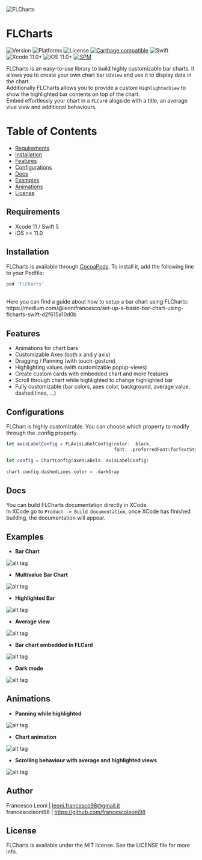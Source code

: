 ![FLCharts](https://raw.githubusercontent.com/francescoleoni98/FLCharts/main/Screenshots/FLCharts_icon.png)

# FLCharts

![Version](https://img.shields.io/cocoapods/v/FLCharts.svg?style=flat) ![Platforms](https://img.shields.io/cocoapods/p/FLCharts.svg?style=flat) ![License](https://img.shields.io/cocoapods/l/FLCharts.svg?style=flat) [![Carthage compatible](https://img.shields.io/badge/Carthage-compatible-4BC51D.svg?style=flat)](https://github.com/Carthage/Carthage) ![Swift](https://img.shields.io/badge/swift-5.0-brightgreen.svg) ![Xcode 11.0+](https://img.shields.io/badge/Xcode-11.0%2B-blue.svg) ![iOS 11.0+](https://img.shields.io/badge/iOS-11.0%2B-blue.svg) [![SPM](https://img.shields.io/badge/Swift%20Package%20Manager-compatible-brightgreen.svg)](https://github.com/apple/swift-package-manager)

FLCharts is an easy-to-use library to build highly customizable bar charts. It allows you to create your own chart bar `UIView` and use it to display data in the chart.
<br>
Additionally FLCharts allows you to provide a custom `HighlightedView` to show the highlighted bar contents on top of the chart.
<br>
Embed effortlessly your chart in a `FLCard` alogside with a title, an average vlue view and additional behaviours.


# Table of Contents
* [Requirements](#requirements)
* [Installation](#installation)
* [Features](#features)
* [Configurations](#configurations)
* [Docs](#docs)
* [Examples](#examples)
* [Animations](#animations)
* [License](#license)


## Requirements <a name="requirements"></a>
* Xcode 11 / Swift 5
* iOS >= 11.0


## Installation <a name="installation"></a>

FLCharts is available through [CocoaPods](https://cocoapods.org). To install it, add the following line to your Podfile:

```ruby
pod 'FLCharts'
```
<br>
Here you can find a guide about how to setup a bar chart using FLCharts: <br>
https://medium.com/@leonifrancesco/set-up-a-basic-bar-chart-using-flcharts-swift-d2f615a10d0b

## Features <a name="features"></a>

 - Animations for chart bars
 - Customizable Axes (both x and y axis)
 - Dragging / Panning (with touch-gesture)
 - Highlighting values (with customizable popup-views)
 - Create custom cards with embedded chart and more features
 - Scroll through chart while highlighted to change highlighted bar
 - Fully customizable (bar colors, axes color, background, average value, dashed lines, ...)

## Configurations <a name="configurations"></a>

FLChart is highly customizable. You can choose which property to modify through the .config property.

```swift
let axisLabelConfig = FLAxisLabelConfig(color: .black,
                                        font: .preferredFont(forTextStyle: .body))

let config = ChartConfig(axesLabels: axisLabelConfig)
                         
chart.config.dashedLines.color = .darkGray
```


## Docs <a name="docs"></a>

You can build FLCharts documentation directly in XCode.
</br>
In XCode go to `Product -> Build Documentation`, once XCode has finished building, the documentation will appear.


## Examples <a name="examples"></a>

 - **Bar Chart**

 ![alt tag](https://github.com/francescoleoni98/FLCharts/blob/main/Screenshots/base_chart.jpg)

 - **Multivalue Bar Chart**

 ![alt tag](https://github.com/francescoleoni98/FLCharts/blob/main/Screenshots/multiple_value_chart.jpg)

 - **Highlighted Bar**

 ![alt tag](https://github.com/francescoleoni98/FLCharts/blob/main/Screenshots/highlightedview_chart.jpg)

 - **Average view**

 ![alt tag](https://raw.githubusercontent.com/francescoleoni98/FLCharts/main/Screenshots/average_line.jpg)

 - **Bar chart embedded in FLCard**

 ![alt tag](https://raw.githubusercontent.com/francescoleoni98/FLCharts/main/Screenshots/FLCard.jpg)

 - **Dark mode**

 ![alt tag](https://raw.githubusercontent.com/francescoleoni98/FLCharts/main/Screenshots/dark_mode.jpg)


## Animations <a name="animations"></a>

- **Panning while highlighted**

 ![alt tag](https://raw.githubusercontent.com/francescoleoni98/FLCharts/main/Screenshots/GIFs/highlighted_pan_animation.gif)

- **Chart animation**

 ![alt tag](https://raw.githubusercontent.com/francescoleoni98/FLCharts/main/Screenshots/GIFs/start_bars_animation.gif)

- **Scrolling behaviour with average and highlighted views**

 ![alt tag](https://raw.githubusercontent.com/francescoleoni98/FLCharts/main/Screenshots/GIFs/scrolling_behaviour.gif)


## Author

Francesco Leoni | leoni.francesco98@gmail.it 
</br>
francescoleoni98 | https://github.com/francescoleoni98


## License <a name="license"></a>

FLCharts is available under the MIT license. See the LICENSE file for more info.
